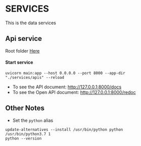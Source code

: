 # SERVICES
This is the data services

## Api service
Root folder [Here](apis)

#### Start service
```
uvicorn main:app --host 0.0.0.0 --port 8000 --app-dir "./services/apis" --reload
```

- To see the API document: http://127.0.0.1:8000/docs
- To see the Open API document: http://127.0.0.1:8000/redoc




## Other Notes
- Set the `python` alias
```
update-alternatives --install /usr/bin/python python /usr/bin/python3.7 1
python --version
```